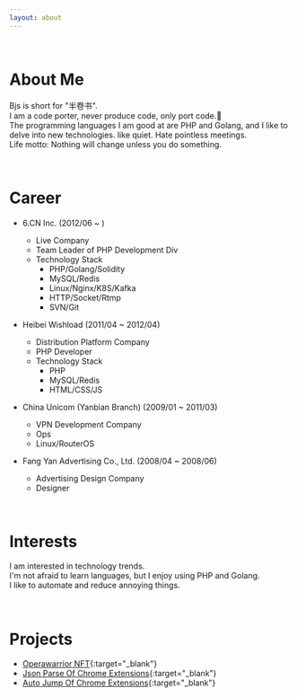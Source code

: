 ```yaml
---
layout: about 
---
```


<br/>

# About Me
Bjs is short for "半卷书".<br>
I am a code porter, never produce code, only port code.🤪<br>
The programming languages I am good at are PHP and Golang, and I like to delve into new technologies. like quiet. Hate pointless meetings.<br>
Life motto: Nothing will change unless you do something.

<br/>



# Career
* 6.CN Inc. (2012/06 ~ )
  * Live Company
  * Team Leader of PHP Development Div
  * Technology Stack
    * PHP/Golang/Solidity
    * MySQL/Redis
    * Linux/Nginx/K8S/Kafka
    * HTTP/Socket/Rtmp
    * SVN/Git
  
* Heibei Wishload (2011/04 ~ 2012/04)
  * Distribution Platform Company
  * PHP Developer
  * Technology Stack
    * PHP
    * MySQL/Redis
    * HTML/CSS/JS
    
* China Unicom (Yanbian Branch) (2009/01 ~ 2011/03)
  * VPN Development Company
  * Ops
  * Linux/RouterOS

* Fang Yan Advertising Co., Ltd. (2008/04 ~ 2008/06)
  * Advertising Design Company
  * Designer

<br/>

# Interests
I am interested in technology trends.<br>
I'm not afraid to learn languages, but I enjoy using PHP and Golang.<br>
I like to automate and reduce annoying things.


<br/>

# Projects
* [Operawarrior NFT](https://www.operawarrior.com/){:target="\_blank"}
* [Json Parse Of Chrome Extensions](https://chrome.google.com/webstore/detail/jsonbjs/elkijihmlkiopckafeadaodcaifolkjb){:target="\_blank"}
* [Auto Jump Of Chrome Extensions](https://chrome.google.com/webstore/detail/autojump/mecmmnelkkedebbkiigdlneldiolodno){:target="\_blank"}
